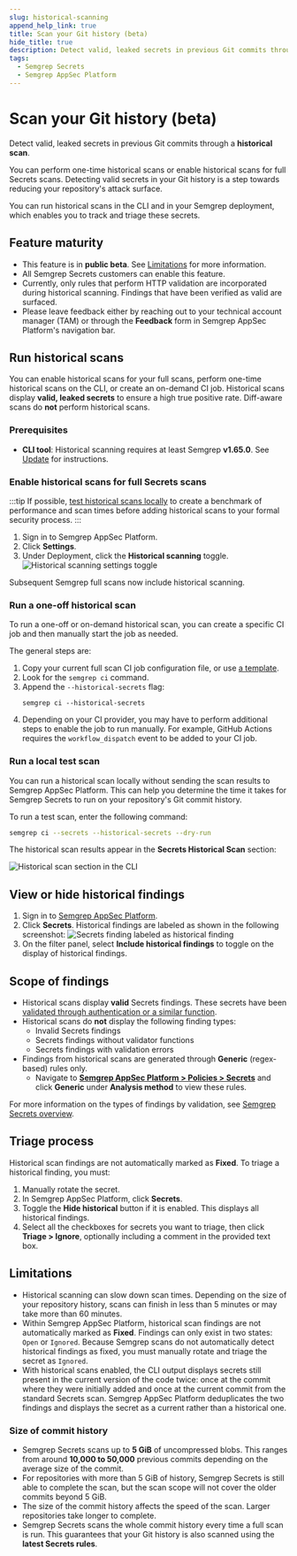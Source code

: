 ```yaml
---
slug: historical-scanning
append_help_link: true
title: Scan your Git history (beta)
hide_title: true
description: Detect valid, leaked secrets in previous Git commits through a historical scan.
tags:
  - Semgrep Secrets
  - Semgrep AppSec Platform
---
```


# Scan your Git history (beta)

Detect valid, leaked secrets in previous Git commits through a **historical scan**.

You can perform one-time historical scans or enable historical scans for full Secrets scans. Detecting valid secrets in your Git history is a step towards reducing your repository's attack surface.

You can run historical scans in the CLI and in your Semgrep deployment, which enables you to track and triage these secrets.

## Feature maturity

- This feature is in **public beta**. See [Limitations](#limitations) for more information.
- All Semgrep Secrets customers can enable this feature.
- Currently, only rules that perform HTTP validation are incorporated during historical scanning. Findings that have been verified as valid are surfaced.
- Please leave feedback either by reaching out to your technical account manager (TAM) or through the **<i class="fa-solid fa-bullhorn"></i> Feedback** form in Semgrep AppSec Platform's navigation bar.


## Run historical scans

You can enable historical scans for your full scans, perform one-time historical scans on the CLI, or create an on-demand CI job. Historical scans display **valid, leaked secrets** to ensure a high true positive rate. Diff-aware scans do **not** perform historical scans.

### Prerequisites

- **CLI tool**: Historical scanning requires at least Semgrep **v1.65.0**. See [Update](/update/) for instructions.

### Enable historical scans for full Secrets scans

:::tip
If possible, [test historical scans locally](#run-a-local-test-scan) to create a benchmark of performance and scan times before adding historical scans to your formal security process.
:::

1. Sign in to Semgrep AppSec Platform.
1. Click **<i class="fa-solid fa-gear"></i> Settings**.
1. Under Deployment, click the **<i class="fa-solid fa-toggle-large-on"></i> Historical scanning** toggle.
![Historical scanning settings toggle](/img/historical-scanning-settings.png#md-width)

Subsequent Semgrep full scans now include historical scanning.

### Run a one-off historical scan

To run a one-off or on-demand historical scan, you can create a specific CI job and then manually start the job as needed.

The general steps are:

1. Copy your current full scan CI job configuration file, or use [a template](/semgrep-ci/sample-ci-configs/).
1. Look for the `semgrep ci` command.
1. Append the `--historical-secrets` flag:
    ```
    semgrep ci --historical-secrets
    ```
1. Depending on your CI provider, you may have to perform additional steps to enable the job to run manually. For example, GitHub Actions requires the `workflow_dispatch` event to be added to your CI job.

### Run a local test scan

You can run a historical scan locally without sending the scan results to Semgrep AppSec Platform. This can help you determine the time it takes for Semgrep Secrets to run on your repository's Git commit history.

To run a test scan, enter the following command:

```bash
semgrep ci --secrets --historical-secrets --dry-run
```

The historical scan results appear in the **Secrets Historical Scan** section:

![Historical scan section in the CLI](/img/historical-scans-cli.png#md-width)

## View or hide historical findings

1. Sign in to [<i class="fas fa-external-link fa-xs"></i> Semgrep AppSec Platform](https://semgrep.dev/login).
2. Click **<i class="fa-solid fa-key"></i> Secrets**. Historical findings are labeled as shown in the following screenshot:
   ![Secrets finding labeled as historical finding](/img/historical-findings.png#md-width)
3. On the filter panel, select **Include historical findings** to toggle on the display of historical findings.

## Scope of findings

- Historical scans display **valid** Secrets findings. These secrets have been [validated through authentication or a similar function](/semgrep-secrets/conceptual-overview/#validate-secrets).
- Historical scans do **not** display the following finding types:
    - Invalid Secrets findings
    - Secrets findings without validator functions
    - Secrets findings with validation errors
- Findings from historical scans are generated through **Generic** (regex-based) rules only.
    - Navigate to **[<i class="fas fa-external-link fa-xs"></i> Semgrep AppSec Platform > Policies > Secrets](https://semgrep.dev/orgs/-/policies/secrets?analysis-method=generic)** and click **Generic** under **Analysis method** to view these rules.

For more information on the types of findings by validation, see [Semgrep Secrets overview](/semgrep-secrets/conceptual-overview/#validate-secrets).

## Triage process

Historical scan findings are not automatically marked as **Fixed**. To triage a historical finding, you must:

1. Manually rotate the secret.
1. In Semgrep AppSec Platform, click **Secrets**.
1. Toggle the **Hide historical** button if it is enabled. This displays all historical findings.
1. Select all the checkboxes for secrets you want to triage, then click **Triage > Ignore**, optionally including a comment in the provided text box.

## Limitations

- Historical scanning can slow down scan times. Depending on the size of your repository history, scans can finish in less than 5 minutes or may take more than 60 minutes.
- Within Semgrep AppSec Platform, historical scan findings are not automatically marked as **Fixed**. Findings can only exist in two states: `Open` or `Ignored`. Because Semgrep scans do not automatically detect historical findings as fixed, you must manually rotate and triage the secret as `Ignored`.
- With historical scans enabled, the CLI output displays secrets still present in the current version of the code twice: once at the commit where they were initially added and once at the current commit from the standard Secrets scan. Semgrep AppSec Platform deduplicates the two findings and displays the secret as a current rather than a historical one.

### Size of commit history

- Semgrep Secrets scans up to **5 GiB** of uncompressed blobs. This ranges from around **10,000 to 50,000** previous commits depending on the average size of the commit.
- For repositories with more than 5 GiB of history, Semgrep Secrets is still able to complete the scan, but the scan scope will not cover the older commits beyond 5 GiB.
- The size of the commit history affects the speed of the scan. Larger repositories take longer to complete.
- Semgrep Secrets scans the whole commit history every time a full scan is run. This guarantees that your Git history is also scanned using the **latest Secrets rules**.
